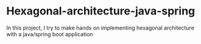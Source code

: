 # Hexagonal-architecture-java-spring
In this project, I try to make hands on implementing hexagonal architecture with a java/spring boot application
